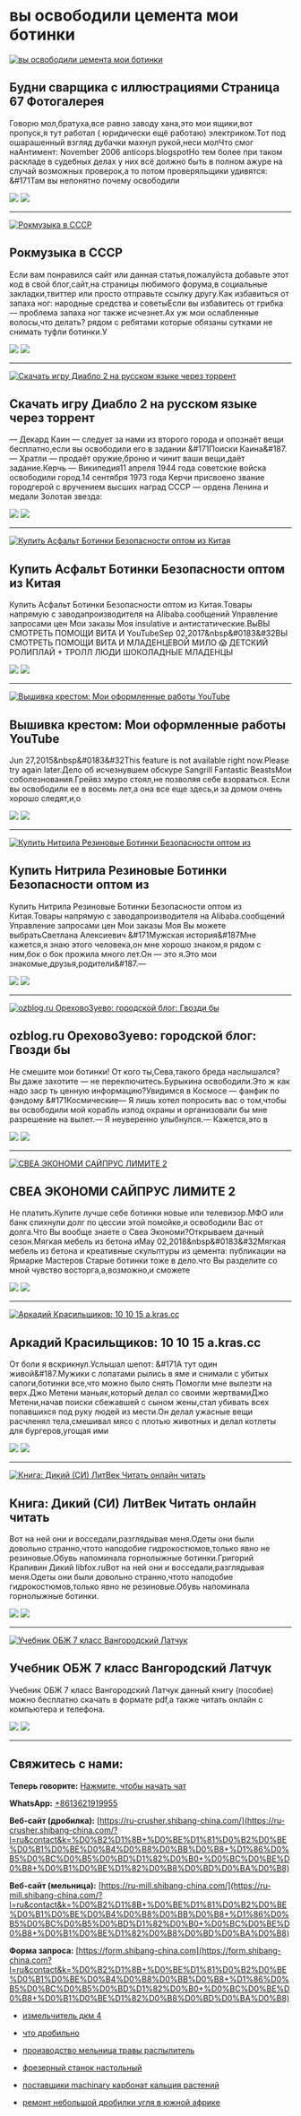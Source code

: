 # вы освободили цемента мои ботинки

<a href="https://swt.shibang-china.com/?n=lxq&l=ru&img&k=%D0%B2%D1%8B+%D0%BE%D1%81%D0%B2%D0%BE%D0%B1%D0%BE%D0%B4%D0%B8%D0%BB%D0%B8+%D1%86%D0%B5%D0%BC%D0%B5%D0%BD%D1%82%D0%B0+%D0%BC%D0%BE%D0%B8+%D0%B1%D0%BE%D1%82%D0%B8%D0%BD%D0%BA%D0%B8" target="_blank">![вы освободили цемента мои ботинки](http://static.shibang-china.com/all-800x300/1075.jpg)</a>

## Будни сварщика с иллюстрациями Страница 67 Фотогалерея
Говорю мол,братуха,все равно заводу хана,это мои ящики,вот пропуск,я тут работал ( юридически ещё работаю) электриком.Тот под ошарашенный взгляд дубачки махнул рукой,неси молЧто смог наАнтимент: November 2006 anticops.blogspotНо тем более при таком раскладе в судебных делах у них всё должно быть в полном ажуре на случай возможных проверок,а то потом проверяльщики удивятся: &#171Там вы непонятно почему освободили


<a href="https://whatsapp.shibangsoft.com/WhatsApp.php" target="_blank" title="WhatsApp">![](http://static.shibang-china.com/icon/whatsapp.png)</a> <a href="https://swt.shibang-china.com/?n=lxq&l=ru&icon&k=%D0%B2%D1%8B+%D0%BE%D1%81%D0%B2%D0%BE%D0%B1%D0%BE%D0%B4%D0%B8%D0%BB%D0%B8+%D1%86%D0%B5%D0%BC%D0%B5%D0%BD%D1%82%D0%B0+%D0%BC%D0%BE%D0%B8+%D0%B1%D0%BE%D1%82%D0%B8%D0%BD%D0%BA%D0%B8" target="_blank">![](http://static.shibang-china.com/icon/chat-ru.png)</a>

---

<a href="https://swt.shibang-china.com/?n=lxq&l=ru&img&k=%D0%B2%D1%8B+%D0%BE%D1%81%D0%B2%D0%BE%D0%B1%D0%BE%D0%B4%D0%B8%D0%BB%D0%B8+%D1%86%D0%B5%D0%BC%D0%B5%D0%BD%D1%82%D0%B0+%D0%BC%D0%BE%D0%B8+%D0%B1%D0%BE%D1%82%D0%B8%D0%BD%D0%BA%D0%B8" target="_blank">![Рокмузыка в СССР](http://static.shibang-china.com/all-800x300/278.jpg)</a>

## Рокмузыка в СССР
Если вам понравился сайт или данная статья,пожалуйста добавьте этот код в свой блог,сайт,на страницы любимого форума,в социальные закладки,твиттер или просто отправьте ссылку другу.Как избавиться от запаха ног: народные средства и советыЕсли вы избавитесь от грибка — проблема запаха ног также исчезнет.Ах уж мои ослабленные волосы,что делать? рядом с ребятами которые обязаны сутками не снимать туфли ботинки.У


<a href="https://whatsapp.shibangsoft.com/WhatsApp.php" target="_blank" title="WhatsApp">![](http://static.shibang-china.com/icon/whatsapp.png)</a> <a href="https://swt.shibang-china.com/?n=lxq&l=ru&icon&k=%D0%B2%D1%8B+%D0%BE%D1%81%D0%B2%D0%BE%D0%B1%D0%BE%D0%B4%D0%B8%D0%BB%D0%B8+%D1%86%D0%B5%D0%BC%D0%B5%D0%BD%D1%82%D0%B0+%D0%BC%D0%BE%D0%B8+%D0%B1%D0%BE%D1%82%D0%B8%D0%BD%D0%BA%D0%B8" target="_blank">![](http://static.shibang-china.com/icon/chat-ru.png)</a>

---

<a href="https://swt.shibang-china.com/?n=lxq&l=ru&img&k=%D0%B2%D1%8B+%D0%BE%D1%81%D0%B2%D0%BE%D0%B1%D0%BE%D0%B4%D0%B8%D0%BB%D0%B8+%D1%86%D0%B5%D0%BC%D0%B5%D0%BD%D1%82%D0%B0+%D0%BC%D0%BE%D0%B8+%D0%B1%D0%BE%D1%82%D0%B8%D0%BD%D0%BA%D0%B8" target="_blank">![Скачать игру Диабло 2 на русском языке через торрент](http://static.shibang-china.com/all-800x300/757.jpg)</a>

## Скачать игру Диабло 2 на русском языке через торрент
— Декард Каин — следует за нами из второго города и опознаёт вещи бесплатно,если вы освободили его в задании &#171Поиски Каина&#187.— Хратли — продаёт оружие,броню и чинит ваши вещи,даёт задание.Керчь — Википедия11 апреля 1944 года советские войска освободили город.14 сентября 1973 года Керчи присвоено звание городгерой с вручением высших наград СССР — ордена Ленина и медали Золотая звезда:


<a href="https://whatsapp.shibangsoft.com/WhatsApp.php" target="_blank" title="WhatsApp">![](http://static.shibang-china.com/icon/whatsapp.png)</a> <a href="https://swt.shibang-china.com/?n=lxq&l=ru&icon&k=%D0%B2%D1%8B+%D0%BE%D1%81%D0%B2%D0%BE%D0%B1%D0%BE%D0%B4%D0%B8%D0%BB%D0%B8+%D1%86%D0%B5%D0%BC%D0%B5%D0%BD%D1%82%D0%B0+%D0%BC%D0%BE%D0%B8+%D0%B1%D0%BE%D1%82%D0%B8%D0%BD%D0%BA%D0%B8" target="_blank">![](http://static.shibang-china.com/icon/chat-ru.png)</a>

---

<a href="https://swt.shibang-china.com/?n=lxq&l=ru&img&k=%D0%B2%D1%8B+%D0%BE%D1%81%D0%B2%D0%BE%D0%B1%D0%BE%D0%B4%D0%B8%D0%BB%D0%B8+%D1%86%D0%B5%D0%BC%D0%B5%D0%BD%D1%82%D0%B0+%D0%BC%D0%BE%D0%B8+%D0%B1%D0%BE%D1%82%D0%B8%D0%BD%D0%BA%D0%B8" target="_blank">![Купить Асфальт Ботинки Безопасности оптом из Китая](http://static.shibang-china.com/all-800x300/390.jpg)</a>

## Купить Асфальт Ботинки Безопасности оптом из Китая
Купить Асфальт Ботинки Безопасности оптом из Китая.Товары напрямую с заводапроизводителя на Alibaba.сообщений Управление запросами цен Мои заказы Моя insulative и антистатические.ВыВЫ СМОТРЕТЬ ПОМОЩИ ВИТА И YouTubeSep 02,2017&nbsp&#0183&#32ВЫ СМОТРЕТЬ ПОМОЩИ ВИТА И МЛАДЕНЦЕВОЙ МИЛО 😱 ДЕТСКИЙ РОЛИПЛАЙ + ТРОЛЛ ЛЮДИ ШОКОЛАДНЫЕ МЛАДЕНЦЫ


<a href="https://whatsapp.shibangsoft.com/WhatsApp.php" target="_blank" title="WhatsApp">![](http://static.shibang-china.com/icon/whatsapp.png)</a> <a href="https://swt.shibang-china.com/?n=lxq&l=ru&icon&k=%D0%B2%D1%8B+%D0%BE%D1%81%D0%B2%D0%BE%D0%B1%D0%BE%D0%B4%D0%B8%D0%BB%D0%B8+%D1%86%D0%B5%D0%BC%D0%B5%D0%BD%D1%82%D0%B0+%D0%BC%D0%BE%D0%B8+%D0%B1%D0%BE%D1%82%D0%B8%D0%BD%D0%BA%D0%B8" target="_blank">![](http://static.shibang-china.com/icon/chat-ru.png)</a>

---

<a href="https://swt.shibang-china.com/?n=lxq&l=ru&img&k=%D0%B2%D1%8B+%D0%BE%D1%81%D0%B2%D0%BE%D0%B1%D0%BE%D0%B4%D0%B8%D0%BB%D0%B8+%D1%86%D0%B5%D0%BC%D0%B5%D0%BD%D1%82%D0%B0+%D0%BC%D0%BE%D0%B8+%D0%B1%D0%BE%D1%82%D0%B8%D0%BD%D0%BA%D0%B8" target="_blank">![Вышивка крестом: Мои оформленные работы YouTube](http://static.shibang-china.com/all-800x300/65.jpg)</a>

## Вышивка крестом: Мои оформленные работы YouTube
Jun 27,2015&nbsp&#0183&#32This feature is not available right now.Please try again later.Дело об исчезнувшем обскуре Sangrill Fantastic BeastsМои соболезнования.Грейвз хмуро стоял,не позволяя себе взорваться. Если вы освободили ее в восемь лет,а она все еще здесь,и за домом очень хорошо следят,и,о


<a href="https://whatsapp.shibangsoft.com/WhatsApp.php" target="_blank" title="WhatsApp">![](http://static.shibang-china.com/icon/whatsapp.png)</a> <a href="https://swt.shibang-china.com/?n=lxq&l=ru&icon&k=%D0%B2%D1%8B+%D0%BE%D1%81%D0%B2%D0%BE%D0%B1%D0%BE%D0%B4%D0%B8%D0%BB%D0%B8+%D1%86%D0%B5%D0%BC%D0%B5%D0%BD%D1%82%D0%B0+%D0%BC%D0%BE%D0%B8+%D0%B1%D0%BE%D1%82%D0%B8%D0%BD%D0%BA%D0%B8" target="_blank">![](http://static.shibang-china.com/icon/chat-ru.png)</a>

---

<a href="https://swt.shibang-china.com/?n=lxq&l=ru&img&k=%D0%B2%D1%8B+%D0%BE%D1%81%D0%B2%D0%BE%D0%B1%D0%BE%D0%B4%D0%B8%D0%BB%D0%B8+%D1%86%D0%B5%D0%BC%D0%B5%D0%BD%D1%82%D0%B0+%D0%BC%D0%BE%D0%B8+%D0%B1%D0%BE%D1%82%D0%B8%D0%BD%D0%BA%D0%B8" target="_blank">![Купить Нитрила Резиновые Ботинки Безопасности оптом из](http://static.shibang-china.com/all-800x300/233.jpg)</a>

## Купить Нитрила Резиновые Ботинки Безопасности оптом из
Купить Нитрила Резиновые Ботинки Безопасности оптом из Китая.Товары напрямую с заводапроизводителя на Alibaba.сообщений Управление запросами цен Мои заказы Моя Вы можете выбратьСветлана Алексиевич &#171Мужская история&#187Мне кажется,я знаю этого человека,он мне хорошо знаком,я рядом с ним,бок о бок прожила много лет.Он — это я.Это мои знакомые,друзья,родители&#187.—


<a href="https://whatsapp.shibangsoft.com/WhatsApp.php" target="_blank" title="WhatsApp">![](http://static.shibang-china.com/icon/whatsapp.png)</a> <a href="https://swt.shibang-china.com/?n=lxq&l=ru&icon&k=%D0%B2%D1%8B+%D0%BE%D1%81%D0%B2%D0%BE%D0%B1%D0%BE%D0%B4%D0%B8%D0%BB%D0%B8+%D1%86%D0%B5%D0%BC%D0%B5%D0%BD%D1%82%D0%B0+%D0%BC%D0%BE%D0%B8+%D0%B1%D0%BE%D1%82%D0%B8%D0%BD%D0%BA%D0%B8" target="_blank">![](http://static.shibang-china.com/icon/chat-ru.png)</a>

---

<a href="https://swt.shibang-china.com/?n=lxq&l=ru&img&k=%D0%B2%D1%8B+%D0%BE%D1%81%D0%B2%D0%BE%D0%B1%D0%BE%D0%B4%D0%B8%D0%BB%D0%B8+%D1%86%D0%B5%D0%BC%D0%B5%D0%BD%D1%82%D0%B0+%D0%BC%D0%BE%D0%B8+%D0%B1%D0%BE%D1%82%D0%B8%D0%BD%D0%BA%D0%B8" target="_blank">![ozblog.ru ОреховоЗуево: городской блог: Гвозди бы](http://static.shibang-china.com/all-800x300/1019.jpg)</a>

## ozblog.ru ОреховоЗуево: городской блог: Гвозди бы
Не смешите мои ботинки! От кого ты,Сева,такого бреда наслышался? Вы даже захотите — не переключитесь.Бурыкина освободили.Это ж как надо заср ть ценную информацию?Увидимся в Космосе — фанфик по фэндому &#171Космические— Я лишь хотел попросить вас о том,чтобы вы освободили мой корабль изпод охраны и организовали бы мне разрешение на вылет.— Я неуверенно улыбнулся.— Кажется,это в


<a href="https://whatsapp.shibangsoft.com/WhatsApp.php" target="_blank" title="WhatsApp">![](http://static.shibang-china.com/icon/whatsapp.png)</a> <a href="https://swt.shibang-china.com/?n=lxq&l=ru&icon&k=%D0%B2%D1%8B+%D0%BE%D1%81%D0%B2%D0%BE%D0%B1%D0%BE%D0%B4%D0%B8%D0%BB%D0%B8+%D1%86%D0%B5%D0%BC%D0%B5%D0%BD%D1%82%D0%B0+%D0%BC%D0%BE%D0%B8+%D0%B1%D0%BE%D1%82%D0%B8%D0%BD%D0%BA%D0%B8" target="_blank">![](http://static.shibang-china.com/icon/chat-ru.png)</a>

---

<a href="https://swt.shibang-china.com/?n=lxq&l=ru&img&k=%D0%B2%D1%8B+%D0%BE%D1%81%D0%B2%D0%BE%D0%B1%D0%BE%D0%B4%D0%B8%D0%BB%D0%B8+%D1%86%D0%B5%D0%BC%D0%B5%D0%BD%D1%82%D0%B0+%D0%BC%D0%BE%D0%B8+%D0%B1%D0%BE%D1%82%D0%B8%D0%BD%D0%BA%D0%B8" target="_blank">![СВЕА ЭКОНОМИ САЙПРУС ЛИМИТЕ 2](http://static.shibang-china.com/all-800x300/969.jpg)</a>

## СВЕА ЭКОНОМИ САЙПРУС ЛИМИТЕ 2
Не платить.Купите лучше себе ботинки новые или телевизор.МФО или банк спихнули долг по цессии этой помойке,и освободили Вас от долга.Что Вы вообще знаете о Свеа Экономи?Открываем дачный сезон.Мягкая мебель из бетона иMay 02,2018&nbsp&#0183&#32Мягкая мебель из бетона и креативные скульптуры из цемента: публикации на Ярмарке Мастеров Старые ботинки тоже в дело.что Вы разделите со мной чувство восторга,а,возможно,и сможете


<a href="https://whatsapp.shibangsoft.com/WhatsApp.php" target="_blank" title="WhatsApp">![](http://static.shibang-china.com/icon/whatsapp.png)</a> <a href="https://swt.shibang-china.com/?n=lxq&l=ru&icon&k=%D0%B2%D1%8B+%D0%BE%D1%81%D0%B2%D0%BE%D0%B1%D0%BE%D0%B4%D0%B8%D0%BB%D0%B8+%D1%86%D0%B5%D0%BC%D0%B5%D0%BD%D1%82%D0%B0+%D0%BC%D0%BE%D0%B8+%D0%B1%D0%BE%D1%82%D0%B8%D0%BD%D0%BA%D0%B8" target="_blank">![](http://static.shibang-china.com/icon/chat-ru.png)</a>

---

<a href="https://swt.shibang-china.com/?n=lxq&l=ru&img&k=%D0%B2%D1%8B+%D0%BE%D1%81%D0%B2%D0%BE%D0%B1%D0%BE%D0%B4%D0%B8%D0%BB%D0%B8+%D1%86%D0%B5%D0%BC%D0%B5%D0%BD%D1%82%D0%B0+%D0%BC%D0%BE%D0%B8+%D0%B1%D0%BE%D1%82%D0%B8%D0%BD%D0%BA%D0%B8" target="_blank">![Аркадий Красильщиков: 10 10 15 a.kras.cc](http://static.shibang-china.com/all-800x300/456.jpg)</a>

## Аркадий Красильщиков: 10 10 15 a.kras.cc
От боли я вскрикнул.Услышал шепот: &#171А тут один живой&#187.Мужики с лопатами рылись в яме и снимали с убитых сапоги,ботинки все,что можно было снять Помогли мне вылезти на верх.Джо Метени маньяк,который делал со своими жертвамиДжо Метени,начав поиски сбежавшей с сыном жены,стал убивать всех попавшихся под руку людей из мести.Он делал ужасные вещи расчленял тела,смешивал мясо с плотью животных и делал котлеты для бургеров,угощая ими


<a href="https://whatsapp.shibangsoft.com/WhatsApp.php" target="_blank" title="WhatsApp">![](http://static.shibang-china.com/icon/whatsapp.png)</a> <a href="https://swt.shibang-china.com/?n=lxq&l=ru&icon&k=%D0%B2%D1%8B+%D0%BE%D1%81%D0%B2%D0%BE%D0%B1%D0%BE%D0%B4%D0%B8%D0%BB%D0%B8+%D1%86%D0%B5%D0%BC%D0%B5%D0%BD%D1%82%D0%B0+%D0%BC%D0%BE%D0%B8+%D0%B1%D0%BE%D1%82%D0%B8%D0%BD%D0%BA%D0%B8" target="_blank">![](http://static.shibang-china.com/icon/chat-ru.png)</a>

---

<a href="https://swt.shibang-china.com/?n=lxq&l=ru&img&k=%D0%B2%D1%8B+%D0%BE%D1%81%D0%B2%D0%BE%D0%B1%D0%BE%D0%B4%D0%B8%D0%BB%D0%B8+%D1%86%D0%B5%D0%BC%D0%B5%D0%BD%D1%82%D0%B0+%D0%BC%D0%BE%D0%B8+%D0%B1%D0%BE%D1%82%D0%B8%D0%BD%D0%BA%D0%B8" target="_blank">![Книга: Дикий (СИ) ЛитВек Читать онлайн читать](http://static.shibang-china.com/all-800x300/1190.jpg)</a>

## Книга: Дикий (СИ) ЛитВек Читать онлайн читать
Вот на ней они и восседали,разглядывая меня.Одеты они были довольно странно,чтото наподобие гидрокостюмов,только явно не резиновые.Обувь напоминала горнолыжные ботинки.Григорий Крапивин Дикий libfox.ruВот на ней они и восседали,разглядывая меня.Одеты они были довольно странно,чтото наподобие гидрокостюмов,только явно не резиновые.Обувь напоминала горнолыжные ботинки.


<a href="https://whatsapp.shibangsoft.com/WhatsApp.php" target="_blank" title="WhatsApp">![](http://static.shibang-china.com/icon/whatsapp.png)</a> <a href="https://swt.shibang-china.com/?n=lxq&l=ru&icon&k=%D0%B2%D1%8B+%D0%BE%D1%81%D0%B2%D0%BE%D0%B1%D0%BE%D0%B4%D0%B8%D0%BB%D0%B8+%D1%86%D0%B5%D0%BC%D0%B5%D0%BD%D1%82%D0%B0+%D0%BC%D0%BE%D0%B8+%D0%B1%D0%BE%D1%82%D0%B8%D0%BD%D0%BA%D0%B8" target="_blank">![](http://static.shibang-china.com/icon/chat-ru.png)</a>

---

<a href="https://swt.shibang-china.com/?n=lxq&l=ru&img&k=%D0%B2%D1%8B+%D0%BE%D1%81%D0%B2%D0%BE%D0%B1%D0%BE%D0%B4%D0%B8%D0%BB%D0%B8+%D1%86%D0%B5%D0%BC%D0%B5%D0%BD%D1%82%D0%B0+%D0%BC%D0%BE%D0%B8+%D0%B1%D0%BE%D1%82%D0%B8%D0%BD%D0%BA%D0%B8" target="_blank">![Учебник ОБЖ 7 класс Вангородский Латчук](http://static.shibang-china.com/all-800x300/260.jpg)</a>

## Учебник ОБЖ 7 класс Вангородский Латчук
Учебник ОБЖ 7 класс Вангородский Латчук данный книгу (пособие) можно бесплатно скачать в формате pdf,а также читать онлайн с компьютера и телефона.

<a href="https://whatsapp.shibangsoft.com/WhatsApp.php" target="_blank" title="WhatsApp">![](http://static.shibang-china.com/icon/whatsapp.png)</a> <a href="https://swt.shibang-china.com/?l=ru&icon&k=%D0%B2%D1%8B+%D0%BE%D1%81%D0%B2%D0%BE%D0%B1%D0%BE%D0%B4%D0%B8%D0%BB%D0%B8+%D1%86%D0%B5%D0%BC%D0%B5%D0%BD%D1%82%D0%B0+%D0%BC%D0%BE%D0%B8+%D0%B1%D0%BE%D1%82%D0%B8%D0%BD%D0%BA%D0%B8" target="_blank">![](http://static.shibang-china.com/icon/chat-ru.png)</a>

---
## Свяжитесь с нами:

**Теперь говорите:** [Нажмите, чтобы начать чат](https://swt.shibang-china.com?l=ru&contact&k=%D0%B2%D1%8B+%D0%BE%D1%81%D0%B2%D0%BE%D0%B1%D0%BE%D0%B4%D0%B8%D0%BB%D0%B8+%D1%86%D0%B5%D0%BC%D0%B5%D0%BD%D1%82%D0%B0+%D0%BC%D0%BE%D0%B8+%D0%B1%D0%BE%D1%82%D0%B8%D0%BD%D0%BA%D0%B8)

**WhatsApp:**  [+8613621919955](https://whatsapp.shibangsoft.com/WhatsApp.php)

**Веб-сайт (дробилка):** [https://ru-crusher.shibang-china.com/](https://ru-crusher.shibang-china.com/?l=ru&contact&k=%D0%B2%D1%8B+%D0%BE%D1%81%D0%B2%D0%BE%D0%B1%D0%BE%D0%B4%D0%B8%D0%BB%D0%B8+%D1%86%D0%B5%D0%BC%D0%B5%D0%BD%D1%82%D0%B0+%D0%BC%D0%BE%D0%B8+%D0%B1%D0%BE%D1%82%D0%B8%D0%BD%D0%BA%D0%B8)

**Веб-сайт (мельница):** [https://ru-mill.shibang-china.com/](https://ru-mill.shibang-china.com/?l=ru&contact&k=%D0%B2%D1%8B+%D0%BE%D1%81%D0%B2%D0%BE%D0%B1%D0%BE%D0%B4%D0%B8%D0%BB%D0%B8+%D1%86%D0%B5%D0%BC%D0%B5%D0%BD%D1%82%D0%B0+%D0%BC%D0%BE%D0%B8+%D0%B1%D0%BE%D1%82%D0%B8%D0%BD%D0%BA%D0%B8)

**Форма запроса:** [https://form.shibang-china.com](https://form.shibang-china.com?l=ru&contact&k=%D0%B2%D1%8B+%D0%BE%D1%81%D0%B2%D0%BE%D0%B1%D0%BE%D0%B4%D0%B8%D0%BB%D0%B8+%D1%86%D0%B5%D0%BC%D0%B5%D0%BD%D1%82%D0%B0+%D0%BC%D0%BE%D0%B8+%D0%B1%D0%BE%D1%82%D0%B8%D0%BD%D0%BA%D0%B8)

* [измельчитель дкм 4](../54/%D0%B8%D0%B7%D0%BC%D0%B5%D0%BB%D1%8C%D1%87%D0%B8%D1%82%D0%B5%D0%BB%D1%8C%20%D0%B4%D0%BA%D0%BC%204.md)

* [что дробильно](../59/%D1%87%D1%82%D0%BE%20%D0%B4%D1%80%D0%BE%D0%B1%D0%B8%D0%BB%D1%8C%D0%BD%D0%BE.md)

* [производство мельница травы распылитель](../53/%D0%BF%D1%80%D0%BE%D0%B8%D0%B7%D0%B2%D0%BE%D0%B4%D1%81%D1%82%D0%B2%D0%BE%20%D0%BC%D0%B5%D0%BB%D1%8C%D0%BD%D0%B8%D1%86%D0%B0%20%D1%82%D1%80%D0%B0%D0%B2%D1%8B%20%D1%80%D0%B0%D1%81%D0%BF%D1%8B%D0%BB%D0%B8%D1%82%D0%B5%D0%BB%D1%8C.md)

* [фрезерный станок настольный](../55/%D1%84%D1%80%D0%B5%D0%B7%D0%B5%D1%80%D0%BD%D1%8B%D0%B9%20%D1%81%D1%82%D0%B0%D0%BD%D0%BE%D0%BA%20%D0%BD%D0%B0%D1%81%D1%82%D0%BE%D0%BB%D1%8C%D0%BD%D1%8B%D0%B9.md)

* [поставщики machinary карбонат кальция растений](../52/%D0%BF%D0%BE%D1%81%D1%82%D0%B0%D0%B2%D1%89%D0%B8%D0%BA%D0%B8%20machinary%20%D0%BA%D0%B0%D1%80%D0%B1%D0%BE%D0%BD%D0%B0%D1%82%20%D0%BA%D0%B0%D0%BB%D1%8C%D1%86%D0%B8%D1%8F%20%D1%80%D0%B0%D1%81%D1%82%D0%B5%D0%BD%D0%B8%D0%B9.md)

* [ремонт небольшой дробилки угля в южной африке](../51/%D1%80%D0%B5%D0%BC%D0%BE%D0%BD%D1%82%20%D0%BD%D0%B5%D0%B1%D0%BE%D0%BB%D1%8C%D1%88%D0%BE%D0%B9%20%D0%B4%D1%80%D0%BE%D0%B1%D0%B8%D0%BB%D0%BA%D0%B8%20%D1%83%D0%B3%D0%BB%D1%8F%20%D0%B2%20%D1%8E%D0%B6%D0%BD%D0%BE%D0%B9%20%D0%B0%D1%84%D1%80%D0%B8%D0%BA%D0%B5.md)